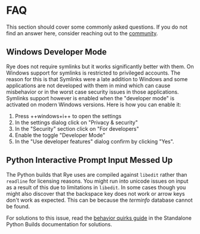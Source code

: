 # FAQ

This section should cover some commonly asked questions.  If you do not find an answer
here, consider reaching out to the [community](../community.md).

## Windows Developer Mode

Rye does not require symlinks but it works significantly better with them.  On Windows
support for symlinks is restricted to privileged accounts.  The reason for this is that
Symlinks were a late addition to Windows and some applications are not developed with
them in mind which can cause misbehavior or in the worst case security issues in those
applications.  Symlinks support however is enabled when the "developer mode" is activated
on modern Windows versions.  Here is how you can enable it:

1. Press ++windows+i++ to open the settings
2. In the settings dialog click on "Privacy & security"
3. In the "Security" section click on "For developers"
4. Enable the toggle "Developer Mode"
5. In the "Use developer features" dialog confirm by clicking "Yes".

## Python Interactive Prompt Input Messed Up

The Python builds that Rye uses are compiled against `libedit` rather than `readline`
for licensing reasons.  You might run into unicode issues on input as a result of this
due to limitations in `libedit`.  In some cases though you might also discover that
the backspace key does not work or arrow keys don't work as expected.  This can be
because the _terminfo_ database cannot be found.

For solutions to this issue, read the [behavior quirks guide](https://python-build-standalone.readthedocs.io/en/latest/quirks.html) in the
Standalone Python Builds documentation for solutions.
